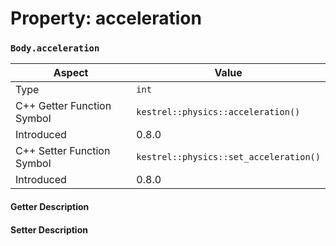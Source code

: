 
# Property: acceleration
### `Body.acceleration`

| Aspect | Value |
| --- | --- |
| Type | `int` |
| C++ Getter Function Symbol | `kestrel::physics::acceleration()` |
| Introduced | 0.8.0 |
| C++ Setter Function Symbol | `kestrel::physics::set_acceleration()` |
| Introduced | 0.8.0 |

#### Getter Description

#### Setter Description

